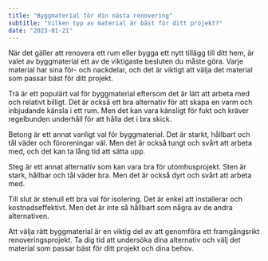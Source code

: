 ```yaml
---
title: "Byggmaterial för din nästa renovering"
subtitle: "Vilken typ av material är bäst för ditt projekt?"
date: "2023-01-21"
---
```



När det gäller att renovera ett rum eller bygga ett nytt tillägg till ditt hem, är valet av byggmaterial ett av de viktigaste besluten du måste göra. Varje material har sina för- och nackdelar, och det är viktigt att välja det material som passar bäst för ditt projekt.

Trä är ett populärt val för byggmaterial eftersom det är lätt att arbeta med och relativt billigt. Det är också ett bra alternativ för att skapa en varm och inbjudande känsla i ett rum. Men det kan vara känsligt för fukt och kräver regelbunden underhåll för att hålla det i bra skick.

Betong är ett annat vanligt val för byggmaterial. Det är starkt, hållbart och tål väder och föroreningar väl. Men det är också tungt och svårt att arbeta med, och det kan ta lång tid att sätta upp.

Steg är ett annat alternativ som kan vara bra för utomhusprojekt. Sten är stark, hållbar och tål väder bra. Men det är också dyrt och svårt att arbeta med.

Till slut är stenull ett bra val för isolering. Det är enkel att installerar och kostnadseffektivt. Men det är inte så hållbart som några av de andra alternativen.

Att välja rätt byggmaterial är en viktig del av att genomföra ett framgångsrikt renoveringsprojekt. Ta dig tid att undersöka dina alternativ och välj det material som passar bäst för ditt projekt och dina behov.